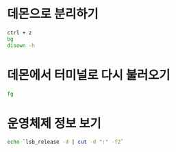# 데몬으로 분리하기
``` bash
ctrl + z
bg 
disown -h
```

# 데몬에서 터미널로 다시 불러오기
``` bash
fg
 ```
 
# 운영체제 정보 보기
``` bash
echo `lsb_release -d | cut -d ":" -f2`
```
